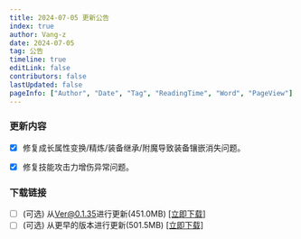 ```yaml
---
title: 2024-07-05 更新公告
index: true
author: Vang-z
date: 2024-07-05
tag: 公告
timeline: true
editLink: false
contributors: false
lastUpdated: false
pageInfo: ["Author", "Date", "Tag", "ReadingTime", "Word", "PageView"]
---
```


### 更新内容
- [x] 修复<a>成长属性变换/精炼/装备继承/附魔</a>导致装备镶嵌消失问题。
- [x] 修复<a>技能攻击力</a>增伤异常问题。


### 下载链接
- [ ] <a>(可选)</a> 从<a>Ver@0.1.35</a>进行更新(451.0MB) [[立即下载]](http://124.221.23.198:5244/d/caomei%E5%A4%A9%E7%BF%BC%E4%BA%91%E7%9B%98%2Frfo%2Fclient%2F%E8%82%A5%E7%81%B5%E7%9A%84%E5%A5%87%E5%A6%99%E5%B9%BB%E6%83%B3_0.1.36_a_x64-setup.exe)
- [ ] <a>(可选)</a> 从<a>更早的版本</a>进行更新(501.5MB) [[立即下载]](http://124.221.23.198:5244/d/caomei%E5%A4%A9%E7%BF%BC%E4%BA%91%E7%9B%98%2Frfo%2Fclient%2F%E8%82%A5%E7%81%B5%E7%9A%84%E5%A5%87%E5%A6%99%E5%B9%BB%E6%83%B3_0.1.36_b_x64-setup.exe)
